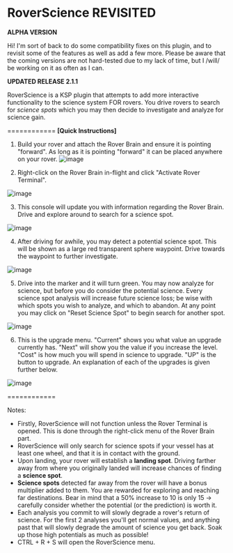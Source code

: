RoverScience REVISITED
============
****ALPHA VERSION****

Hi! I'm sort of back to do some compatibility fixes on this plugin, and to revisit some of the features as well as add a few more. Please be aware that the coming versions are not hard-tested due to my lack of time, but I /will/ be working on it as often as I can.


**UPDATED RELEASE 2.1.1**

RoverScience is a KSP plugin that attempts to add more interactive functionality to the science system FOR rovers. You drive rovers to search for *science spots* which you may then decide to investigate and analyze for science gain.

============
**[Quick Instructions]**

1. Build your rover and attach the Rover Brain and ensure it is pointing "forward". As long as it is pointing "forward" it can be placed anywhere on your rover.
![image](http://i.imgur.com/S9eHqY7.png)

2. Right-click on the Rover Brain in-flight and click "Activate Rover Terminal".

![image](http://i.imgur.com/QwXRn4f.png)

3. This console will update you with information regarding the Rover Brain. Drive and explore around to search for a science spot.

![image](http://i.imgur.com/ew7AaB6.png)

4. After driving for awhile, you may detect a potential science spot. This will be shown as a large red transparent sphere waypoint. Drive towards the waypoint to further investigate.

![image](http://i.imgur.com/k0zGRG4.png)

5. Drive into the marker and it will turn green. You may now analyze for science, but before you do consider the potential science. Every science spot analysis will increase future science loss; be wise with which spots you wish to analyze, and which to abandon. At any point you may click on "Reset Science Spot" to begin search for another spot.

![image](http://i.imgur.com/GOnFkOT.png)

6. This is the upgrade menu. "Current" shows you what value an upgrade currently has. "Next" will show you the value if you increase the level. "Cost" is how much you will spend in science to upgrade. "UP" is the button to upgrade. An explanation of each of the upgrades is given further below.

![image](http://i.imgur.com/37ssbHz.png)

============

Notes:
- Firstly, RoverScience will not function unless the Rover Terminal is opened. This is done through the right-click menu of the Rover Brain part.
- RoverScience will only search for science spots if your vessel has at least one wheel, and that it is in contact with the ground.
- Upon landing, your rover will establish a **landing spot**. Driving farther away from where you originally landed will increase chances of finding a **science spot**.
- **Science spots** detected far away from the rover will have a bonus multiplier added to them. You are rewarded for exploring and reaching far destinations. Bear in mind that a 50% increase to 10 is only 15 -> carefully consider whether the potential (or the prediction) is worth it.
- Each analysis you commit to will slowly degrade a rover's return of science. For the first 2 analyses you'll get normal values, and anything past that will slowly degrade the amount of science you get back. Soak up those high potentials as much as possible!
- CTRL + R + S will open the RoverScience menu.
